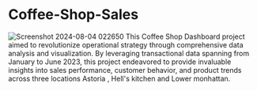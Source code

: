 # Coffee-Shop-Sales
![Screenshot 2024-08-04 022650](https://github.com/user-attachments/assets/5b125105-6f06-4c88-a288-2999b6086fd6)
This Coffee Shop Dashboard project aimed to revolutionize operational strategy through comprehensive data analysis and visualization. By leveraging transactional data spanning from January to June 2023, this project endeavored to provide invaluable insights into sales performance, customer behavior, and product trends across three locations Astoria , Hell's kitchen and Lower monhattan.
